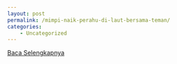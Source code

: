 ```yaml
---
layout: post
permalink: /mimpi-naik-perahu-di-laut-bersama-teman/
categories:
    - Uncategorized
---
```


[Baca Selengkapnya](/10)